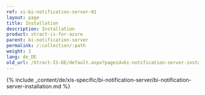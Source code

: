 ```yaml
---
ref: xi-bi-notification-server-01
layout: page
title: Installation
description: Installation
product: xtract-is-for-azure
parent: bi-notification-server
permalink: /:collection/:path
weight: 1
lang: de_DE
old_url: /Xtract-IS-DE/default.aspx?pageid=bi-notification-server-installation
---
```

{% include _content/de/xis-specific/bi-notification-server/bi-notification-server-installation.md %}
